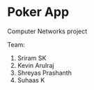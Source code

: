 # Poker App

Computer Networks project

Team:
1. Sriram SK
2. Kevin Arulraj
3. Shreyas Prashanth
4. Suhaas K
